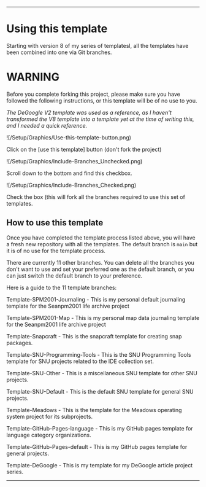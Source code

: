 
***

# Using this template

Starting with version 8 of my series of templatesl, all the templates have been combined into one via Git branches.

# WARNING

Before you complete forking this project, please make sure you have followed the following instructions, or this template will be of no use to you.

_The DeGoogle V2 template was used as a reference, as I haven't transformed the V8 template into a template yet at the time of writing this, and I needed a quick reference._

![/Setup/Graphics/Use-this-template-button.png)

Click on the [use this template] button (don't fork the project)

![/Setup/Graphics/Include-Branches_Unchecked.png)

Scroll down to the bottom and find this checkbox.

![/Setup/Graphics/Include-Branches_Checked.png)

Check the box (this will fork all the branches required to use this set of templates.

## How to use this template

Once you have completed the template process listed above, you will have a fresh new repository with all the templates. The default branch is `main` but it is of no use for the template process.

There are currently 11 other branches. You can delete all the branches you don't want to use and set your preferred one as the default branch, or you can just switch the default branch to your preference.

Here is a guide to the 11 template branches:

Template-SPM2001-Journaling - This is my personal default journaling template for the Seanpm2001 life archive project

Template-SPM2001-Map - This is my personal map data journaling template for the Seanpm2001 life archive project

Template-Snapcraft - This is the snapcraft template for creating snap packages.

Template-SNU-Programming-Tools - This is the SNU Programming Tools template for SNU projects related to the IDE collection set.

Template-SNU-Other - This is a miscellaneous SNU template for other SNU projects.

Template-SNU-Default - This is the default SNU template for general SNU projects.

Template-Meadows - This is the template for the Meadows operating system project for its subprojects.

Template-GitHub-Pages-language - This is my GitHub pages template for language category organizations.

Template-GitHub-Pages-default - This is my GitHub pages template for general projects.

Template-DeGoogle - This is my template for my DeGoogle article project series.

***

